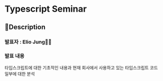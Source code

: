 # Typescript Seminar

## 📄Description

### 발표자 : Elio Jung🙋‍♂️

### 발표 내용

타입스크립트에 대한 기초적인 내용과 현재 회사에서 사용하고 있는 타입스크립트 코드 일부에 대한 분석